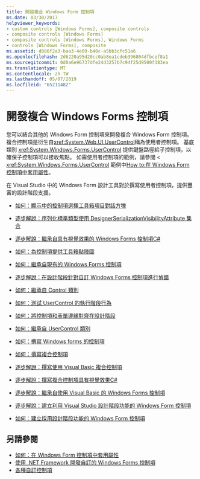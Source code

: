 ```yaml
---
title: 開發複合 Windows Form 控制項
ms.date: 03/30/2017
helpviewer_keywords:
- custom controls [Windows Forms], composite controls
- composite controls [Windows Forms]
- composite controls [Windows Forms], Windows Forms
- controls [Windows Forms], composite
ms.assetid: d086f2a3-baa3-4e09-b40c-a5bb3cfc51a6
ms.openlocfilehash: 2d6220a95d20cc0ab8ea1cdeb396804dfbcef8a1
ms.sourcegitcommit: 0d0a6e96737dfe24d3257b7c94f25d9500f383ea
ms.translationtype: MT
ms.contentlocale: zh-TW
ms.lasthandoff: 05/07/2019
ms.locfileid: "65211482"
---
```

# <a name="develop-a-composite-windows-forms-control"></a>開發複合 Windows Forms 控制項

您可以結合其他的 Windows Form 控制項來開發複合 Windows Form 控制項。 複合控制項是衍生自<xref:System.Web.UI.UserControl>稱為使用者控制項。 基底類別 <xref:System.Windows.Forms.UserControl> 提供鍵盤路徑給子控制項，以確保子控制項可以接收焦點。 如需使用者控制項的範例，請參閱 <<c0> <xref:System.Windows.Forms.UserControl> 範例中[How to:在 Windows Form 控制項中套用屬性](how-to-apply-attributes-in-windows-forms-controls.md)。

在 Visual Studio 中的 Windows Form 設計工具對於撰寫使用者控制項，提供豐富的設計階段支援。

- [如何：顯示中的控制項選擇工具箱項目對話方塊](how-to-display-a-control-in-the-choose-toolbox-items-dialog-box.md)

- [逐步解說：序列化標準類型使用 DesignerSerializationVisibilityAttribute 集合](serializing-collections-designerserializationvisibilityattribute.md)

- [逐步解說：繼承自具有視覺效果的 Windows Forms 控制項C#](walkthrough-inheriting-from-a-windows-forms-control-with-visual-csharp.md)

- [如何：為控制項提供工具箱點陣圖](how-to-provide-a-toolbox-bitmap-for-a-control.md)

- [如何：繼承自現有的 Windows Forms 控制項](how-to-inherit-from-existing-windows-forms-controls.md)

- [逐步解說：在設計階段針對自訂 Windows Forms 控制項進行偵錯](walkthrough-debugging-custom-windows-forms-controls-at-design-time.md)

- [如何：繼承自 Control 類別](how-to-inherit-from-the-control-class.md)

- [如何：測試 UserControl 的執行階段行為](how-to-test-the-run-time-behavior-of-a-usercontrol.md)

- [如何：將控制項和表單邊緣對齊在設計階段](how-to-align-a-control-to-the-edges-of-forms-at-design-time.md)

- [如何：繼承自 UserControl 類別](how-to-inherit-from-the-usercontrol-class.md)

- [如何：撰寫 Windows forms 的控制項](how-to-author-controls-for-windows-forms.md)

- [如何：撰寫複合控制項](how-to-author-composite-controls.md)

- [逐步解說：撰寫使用 Visual Basic 複合控制項](walkthrough-authoring-a-composite-control-with-visual-basic.md)

- [逐步解說：撰寫複合控制項具有視覺效果C#](walkthrough-authoring-a-composite-control-with-visual-csharp.md)

- [逐步解說：繼承自使用 Visual Basic 的 Windows Forms 控制項](walkthrough-inheriting-from-a-windows-forms-control-with-visual-basic.md)

- [逐步解說：建立利用 Visual Studio 設計階段功能的 Windows Form 控制項](creating-a-wf-control-design-time-features.md)

- [如何：建立採用設計階段功能的 Windows Form 控制項](https://docs.microsoft.com/previous-versions/visualstudio/visual-studio-2013/307hck25(v=vs.120))

## <a name="see-also"></a>另請參閱

- [如何：在 Windows Form 控制項中套用屬性](how-to-apply-attributes-in-windows-forms-controls.md)
- [使用 .NET Framework 開發自訂的 Windows Forms 控制項](developing-custom-windows-forms-controls.md)
- [各種自訂控制項](varieties-of-custom-controls.md)

